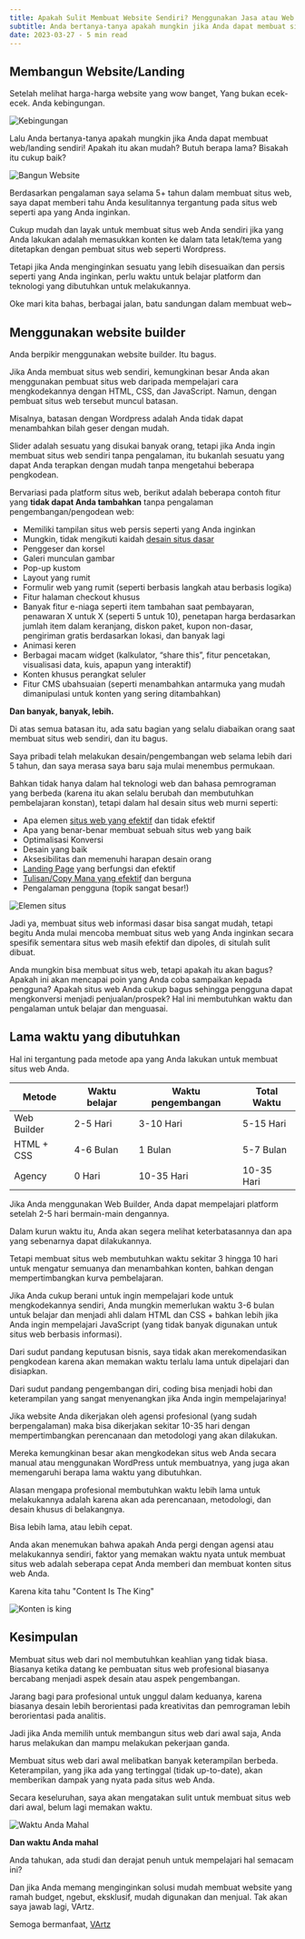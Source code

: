 ```yaml
---
title: Apakah Sulit Membuat Website Sendiri? Menggunakan Jasa atau Web Builder?
subtitle: Anda bertanya-tanya apakah mungkin jika Anda dapat membuat situs web sendiri! Apakah itu akan mudah? Butuh berapa lama? Bisakah itu cukup baik?
date: 2023-03-27 - 5 min read
---
```


## Membangun Website/Landing

Setelah melihat harga-harga website yang wow banget, Yang bukan ecek-ecek. Anda kebingungan.

![Kebingungan](https://encrypted-tbn0.gstatic.com/imagesq=tbn:ANd9GcSYi177N225qmv8xcvQMv6A7nNR6K3psfgVTnOUEtgj&s)

Lalu Anda bertanya-tanya apakah mungkin jika Anda dapat membuat web/landing sendiri! Apakah itu akan mudah? Butuh berapa lama? Bisakah itu cukup baik?

![Bangun Website](https://w7.pngwing.com/pngs/498/1004/png-transparent-building-websites-illustration.png)

Berdasarkan pengalaman saya selama 5+ tahun dalam membuat situs web, saya dapat memberi tahu Anda kesulitannya tergantung pada situs web seperti apa yang Anda inginkan.

Cukup mudah dan layak untuk membuat situs web Anda sendiri jika yang Anda lakukan adalah memasukkan konten ke dalam tata letak/tema yang ditetapkan dengan pembuat situs web seperti Wordpress.

Tetapi jika Anda menginginkan sesuatu yang lebih disesuaikan dan persis seperti yang Anda inginkan, perlu waktu untuk belajar platform dan teknologi yang dibutuhkan untuk melakukannya.

Oke mari kita bahas, berbagai jalan, batu sandungan dalam membuat web~

<Langganan />

## Menggunakan website builder

Anda berpikir menggunakan website builder. Itu bagus.

Jika Anda membuat situs web sendiri, kemungkinan besar Anda akan menggunakan pembuat situs web daripada mempelajari cara mengkodekannya dengan HTML, CSS, dan JavaScript. Namun, dengan pembuat situs web tersebut muncul batasan.

Misalnya, batasan dengan Wordpress adalah Anda tidak dapat menambahkan bilah geser dengan mudah.

Slider adalah sesuatu yang disukai banyak orang, tetapi jika Anda ingin membuat situs web sendiri tanpa pengalaman, itu bukanlah sesuatu yang dapat Anda terapkan dengan mudah tanpa mengetahui beberapa pengkodean.

Bervariasi pada platform situs web, berikut adalah beberapa contoh fitur yang **tidak dapat Anda tambahkan** tanpa pengalaman pengembangan/pengodean web:

-   Memiliki tampilan situs web persis seperti yang Anda inginkan
-   Mungkin, tidak mengikuti kaidah [desain situs dasar](./web-desain-untuk-pemula.md)
-   Penggeser dan korsel
-   Galeri munculan gambar
-   Pop-up kustom
-   Layout yang rumit
-   Formulir web yang rumit (seperti berbasis langkah atau berbasis logika)
-   Fitur halaman checkout khusus
-   Banyak fitur e-niaga seperti item tambahan saat pembayaran, penawaran X untuk X (seperti 5 untuk 10), penetapan harga berdasarkan jumlah item dalam keranjang, diskon paket, kupon non-dasar, pengiriman gratis berdasarkan lokasi, dan banyak lagi
-   Animasi keren
-   Berbagai macam widget (kalkulator, “share this”, fitur pencetakan, visualisasi data, kuis, apapun yang interaktif)
-   Konten khusus perangkat seluler
-   Fitur CMS ubahsuaian (seperti menambahkan antarmuka yang mudah dimanipulasi untuk konten yang sering ditambahkan)

**Dan banyak, banyak, lebih.**

Di atas semua batasan itu, ada satu bagian yang selalu diabaikan orang saat membuat situs web sendiri, dan itu bagus.

Saya pribadi telah melakukan desain/pengembangan web selama lebih dari 5 tahun, dan saya merasa saya baru saja mulai menembus permukaan.

Bahkan tidak hanya dalam hal teknologi web dan bahasa pemrograman yang berbeda (karena itu akan selalu berubah dan membutuhkan pembelajaran konstan), tetapi dalam hal desain situs web murni seperti:

-   Apa elemen [situs web yang efektif](./komponen-sales-page-sukses.md) dan tidak efektif
-   Apa yang benar-benar membuat sebuah situs web yang baik
-   Optimalisasi Konversi
-   Desain yang baik
-   Aksesibilitas dan memenuhi harapan desain orang
-   [Landing Page](./landing-page.md) yang berfungsi dan efektif
-   [Tulisan/Copy Mana yang efektif](./copywriting-untuk-pemula.md) dan berguna
-   Pengalaman pengguna (topik sangat besar!)

![Elemen situs](https://cdn-oss.ginee.com/official/wp-content/uploads/2021/12/image-1380.png)

Jadi ya, membuat situs web informasi dasar bisa sangat mudah, tetapi begitu Anda mulai mencoba membuat situs web yang Anda inginkan secara spesifik sementara situs web masih efektif dan dipoles, di situlah sulit dibuat.

Anda mungkin bisa membuat situs web, tetapi apakah itu akan bagus? Apakah ini akan mencapai poin yang Anda coba sampaikan kepada pengguna? Apakah situs web Anda cukup bagus sehingga pengguna dapat mengkonversi menjadi penjualan/prospek? Hal ini membutuhkan waktu dan pengalaman untuk belajar dan menguasai.

## Lama waktu yang dibutuhkan

Hal ini tergantung pada metode apa yang Anda lakukan untuk membuat situs web Anda.

| Metode      | Waktu belajar | Waktu pengembangan | Total Waktu |
| ----------- | ------------- | ------------------ | ----------- |
| Web Builder | 2-5 Hari      | 3-10 Hari          | 5-15 Hari   |
| HTML + CSS  | 4-6 Bulan     | 1 Bulan            | 5-7 Bulan   |
| Agency      | 0 Hari        | 10-35 Hari         | 10-35 Hari  |

Jika Anda menggunakan Web Builder, Anda dapat mempelajari platform setelah 2-5 hari bermain-main dengannya.

Dalam kurun waktu itu, Anda akan segera melihat keterbatasannya dan apa yang sebenarnya dapat dilakukannya.

Tetapi membuat situs web membutuhkan waktu sekitar 3 hingga 10 hari untuk mengatur semuanya dan menambahkan konten, bahkan dengan mempertimbangkan kurva pembelajaran.

Jika Anda cukup berani untuk ingin mempelajari kode untuk mengkodekannya sendiri, Anda mungkin memerlukan waktu 3-6 bulan untuk belajar dan menjadi ahli dalam HTML dan CSS + bahkan lebih jika Anda ingin mempelajari JavaScript (yang tidak banyak digunakan untuk situs web berbasis informasi).

Dari sudut pandang keputusan bisnis, saya tidak akan merekomendasikan pengkodean karena akan memakan waktu terlalu lama untuk dipelajari dan disiapkan.

Dari sudut pandang pengembangan diri, coding bisa menjadi hobi dan keterampilan yang sangat menyenangkan jika Anda ingin mempelajarinya!

Jika website Anda dikerjakan oleh agensi profesional (yang sudah berpengalaman) maka bisa dikerjakan sekitar 10-35 hari dengan mempertimbangkan perencanaan dan metodologi yang akan dilakukan.

Mereka kemungkinan besar akan mengkodekan situs web Anda secara manual atau menggunakan WordPress untuk membuatnya, yang juga akan memengaruhi berapa lama waktu yang dibutuhkan.

Alasan mengapa profesional membutuhkan waktu lebih lama untuk melakukannya adalah karena akan ada perencanaan, metodologi, dan desain khusus di belakangnya.

Bisa lebih lama, atau lebih cepat.

Anda akan menemukan bahwa apakah Anda pergi dengan agensi atau melakukannya sendiri, faktor yang memakan waktu nyata untuk membuat situs web adalah seberapa cepat Anda memberi dan membuat konten situs web Anda.

Karena kita tahu "Content Is The King"

![Konten is king](https://encrypted-tbn0.gstatic.com/imagesq=tbn:ANd9GcRmDQMtEHAPQhRjzxU9KTt3M9zQnQYAaB-VpGlRgNlQGA&s)

## Kesimpulan

Membuat situs web dari nol membutuhkan keahlian yang tidak biasa. Biasanya ketika datang ke pembuatan situs web profesional biasanya bercabang menjadi aspek desain atau aspek pengembangan.

Jarang bagi para profesional untuk unggul dalam keduanya, karena biasanya desain lebih berorientasi pada kreativitas dan pemrograman lebih berorientasi pada analitis.

Jadi jika Anda memilih untuk membangun situs web dari awal saja, Anda harus melakukan dan mampu melakukan pekerjaan ganda.

Membuat situs web dari awal melibatkan banyak keterampilan berbeda. Keterampilan, yang jika ada yang tertinggal (tidak up-to-date), akan memberikan dampak yang nyata pada situs web Anda.

Secara keseluruhan, saya akan mengatakan sulit untuk membuat situs web dari awal, belum lagi memakan waktu.

![Waktu Anda Mahal](https://cdns.klimg.com/kapanlagi.com/p/hourglassblackwhiteblurredbackgroundtimeismoney_731022267.jpg)

**Dan waktu Anda mahal**

Anda tahukan, ada studi dan derajat penuh untuk mempelajari hal semacam ini?

Dan jika Anda memang menginginkan solusi mudah membuat website yang ramah budget, ngebut, eksklusif, mudah digunakan dan menjual. Tak akan saya jawab lagi, VArtz.

<Promo />

Semoga bermanfaat, [VArtz](/)
